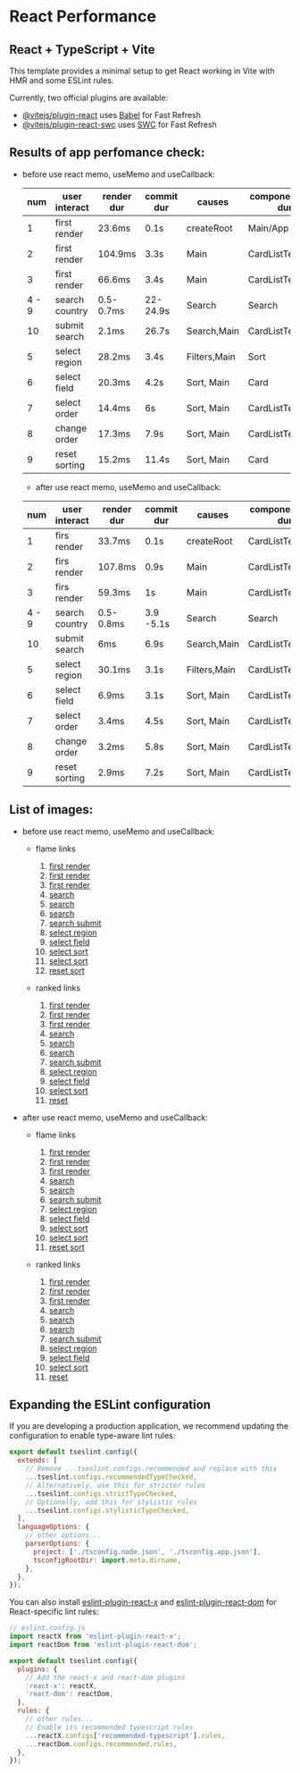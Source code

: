 # React Performance

## React + TypeScript + Vite

This template provides a minimal setup to get React working in Vite with HMR and some ESLint rules.

Currently, two official plugins are available:

- [@vitejs/plugin-react](https://github.com/vitejs/vite-plugin-react/blob/main/packages/plugin-react/README.md) uses [Babel](https://babeljs.io/) for Fast Refresh
- [@vitejs/plugin-react-swc](https://github.com/vitejs/vite-plugin-react-swc) uses [SWC](https://swc.rs/) for Fast Refresh

## Results of app perfomance check:

- before use react memo, useMemo and useCallback:

  | num   | user interact  | render dur | commit dur | causes       | component max dur | why rendered  |
  | ----- | -------------- | ---------- | ---------- | ------------ | ----------------- | ------------- |
  | 1     | first render   | 23.6ms     | 0.1s       | createRoot   | Main/App          | first timeren |
  | 2     | first render   | 104.9ms    | 3.3s       | Main         | CardListTemplate  | props changed |
  | 3     | first render   | 66.6ms     | 3.4s       | Main         | CardListTemplate  | props changed |
  | 4 - 9 | search country | 0.5-0.7ms  | 22-24.9s   | Search       | Search            |
  | 10    | submit search  | 2.1ms      | 26.7s      | Search,Main  | CardListTemplate  | props changed |
  | 5     | select region  | 28.2ms     | 3.4s       | Filters,Main | Sort              | props changed |
  | 6     | select field   | 20.3ms     | 4.2s       | Sort, Main   | Card              | parent comp   |
  | 7     | select order   | 14.4ms     | 6s         | Sort, Main   | CardListTemplate  | props changed |
  | 8     | change order   | 17.3ms     | 7.9s       | Sort, Main   | CardListTemplate  | props changed |
  | 9     | reset sorting  | 15.2ms     | 11.4s      | Sort, Main   | Card              | parent comp   |

  - after use react memo, useMemo and useCallback:

  | num   | user interact  | render dur | commit dur | causes       | component max dur | why rendered   |
  | ----- | -------------- | ---------- | ---------- | ------------ | ----------------- | -------------- |
  | 1     | firs render    | 33.7ms     | 0.1s       | createRoot   | CardListTemplate  | first time ren |
  | 2     | firs render    | 107.8ms    | 0.9s       | Main         | CardListTemplate  | props changed  |
  | 3     | firs render    | 59.3ms     | 1s         | Main         | CardListTemplate  | props changed  |
  | 4 - 9 | search country | 0.5-0.8ms  | 3.9 -5.1s  | Search       | Search            |
  | 10    | submit search  | 6ms        | 6.9s       | Search,Main  | CardListTemplate  | props changed  |
  | 5     | select region  | 30.1ms     | 3.1s       | Filters,Main | CardListTemplate  | props changed  |
  | 6     | select field   | 6.9ms      | 3.1s       | Sort, Main   | CardListTemplate  | props changed  |
  | 7     | select order   | 3.4ms      | 4.5s       | Sort, Main   | CardListTemplate  | props changed  |
  | 8     | change order   | 3.2ms      | 5.8s       | Sort, Main   | CardListTemplate  | props changed  |
  | 9     | reset sorting  | 2.9ms      | 7.2s       | Sort, Main   | CardListTemplate  | props changed  |

## List of images:

- before use react memo, useMemo and useCallback:

  - flame links

    1. [first render](<https://github.com/Jjjulietta/rs-react-project/blob/performance/rs-react-app-perfomance/public/before/Screenshot%20(978).png>)
    2. [first render](<https://github.com/Jjjulietta/rs-react-project/blob/performance/rs-react-app-perfomance/public/before/Screenshot%20(979).png>)
    3. [first render](<https://github.com/Jjjulietta/rs-react-project/blob/performance/rs-react-app-perfomance/public/before/Screenshot%20(980).png>)
    4. [search](<https://github.com/Jjjulietta/rs-react-project/blob/performance/rs-react-app-perfomance/public/before/Screenshot%20(981).png>)
    5. [search](<https://github.com/Jjjulietta/rs-react-project/blob/performance/rs-react-app-perfomance/public/before/Screenshot%20(982).png>)
    6. [search](<https://github.com/Jjjulietta/rs-react-project/blob/performance/rs-react-app-perfomance/public/before/Screenshot%20(986).png>)
    7. [search submit](<https://github.com/Jjjulietta/rs-react-project/blob/performance/rs-react-app-perfomance/public/before/Screenshot%20(988).png>)
    8. [select region](<https://github.com/Jjjulietta/rs-react-project/blob/performance/rs-react-app-perfomance/public/before/Screenshot%20(1008).png>)
    9. [select field](<https://github.com/Jjjulietta/rs-react-project/blob/performance/rs-react-app-perfomance/public/before/Screenshot%20(1018).png>)
    10. [select sort](<https://github.com/Jjjulietta/rs-react-project/blob/performance/rs-react-app-perfomance/public/before/Screenshot%20(1028).png>)
    11. [select sort](<https://github.com/Jjjulietta/rs-react-project/blob/performance/rs-react-app-perfomance/public/before/Screenshot%20(1031).png>)
    12. [reset sort](<https://github.com/Jjjulietta/rs-react-project/blob/performance/rs-react-app-perfomance/public/before/Screenshot%20(1040).png>)

  - ranked links
    1. [first render](<https://github.com/Jjjulietta/rs-react-project/blob/performance/rs-react-app-perfomance/public/before/Screenshot%20(988).png>)
    2. [first render](<https://github.com/Jjjulietta/rs-react-project/blob/performance/rs-react-app-perfomance/public/before/Screenshot%20(989).png>)
    3. [first render](<https://github.com/Jjjulietta/rs-react-project/blob/performance/rs-react-app-perfomance/public/before/Screenshot%20(990).png>)
    4. [search](<https://github.com/Jjjulietta/rs-react-project/blob/performance/rs-react-app-perfomance/public/before/Screenshot%20(991).png>)
    5. [search](<https://github.com/Jjjulietta/rs-react-project/blob/performance/rs-react-app-perfomance/public/before/Screenshot%20(992).png>)
    6. [search](<https://github.com/Jjjulietta/rs-react-project/blob/performance/rs-react-app-perfomance/public/before/Screenshot%20(993).png>)
    7. [search submit](<https://github.com/Jjjulietta/rs-react-project/blob/performance/rs-react-app-perfomance/public/before/Screenshot%20(1002).png>)
    8. [select region](<https://github.com/Jjjulietta/rs-react-project/blob/performance/rs-react-app-perfomance/public/before/Screenshot%20(1006).png>)
    9. [select field](<https://github.com/Jjjulietta/rs-react-project/blob/performance/rs-react-app-perfomance/public/before/Screenshot%20(1021).png>)
    10. [select sort](<https://github.com/Jjjulietta/rs-react-project/blob/performance/rs-react-app-perfomance/public/before/Screenshot%20(1021).png>)
    11. [reset](<https://github.com/Jjjulietta/rs-react-project/blob/performance/rs-react-app-perfomance/public/before/Screenshot%20(1041).png>)

- after use react memo, useMemo and useCallback:

  - flame links

    1. [first render](<https://github.com/Jjjulietta/rs-react-project/blob/performance/rs-react-app-perfomance/public/after/Screenshot%20(1119).png>)
    2. [first render](<https://github.com/Jjjulietta/rs-react-project/blob/performance/rs-react-app-perfomance/public/after/Screenshot%20(1120).png>)
    3. [first render](<https://github.com/Jjjulietta/rs-react-project/blob/performance/rs-react-app-perfomance/public/after/Screenshot%20(1121).png>)
    4. [search](<https://github.com/Jjjulietta/rs-react-project/blob/performance/rs-react-app-perfomance/public/after/Screenshot%20(1122).png>)
    5. [search](<https://github.com/Jjjulietta/rs-react-project/blob/performance/rs-react-app-perfomance/public/after/Screenshot%20(1123).png>)
    6. [search submit](<https://github.com/Jjjulietta/rs-react-project/blob/performance/rs-react-app-perfomance/public/after/Screenshot%20(1133).png>)
    7. [select region](<https://github.com/Jjjulietta/rs-react-project/blob/performance/rs-react-app-perfomance/public/after/Screenshot%20(1140).png>)
    8. [select field](<https://github.com/Jjjulietta/rs-react-project/blob/performance/rs-react-app-perfomance/public/after/Screenshot%20(1147).png>)
    9. [select sort](<https://github.com/Jjjulietta/rs-react-project/blob/performance/rs-react-app-perfomance/public/after/Screenshot%20(1148).png>)
    10. [select sort](<https://github.com/Jjjulietta/rs-react-project/blob/performance/rs-react-app-perfomance/public/after/Screenshot%20(1149).png>)
    11. [reset sort](<https://github.com/Jjjulietta/rs-react-project/blob/performance/rs-react-app-perfomance/public/after/Screenshot%20(1150).png>)

  - ranked links
    1. [first render](<https://github.com/Jjjulietta/rs-react-project/blob/performance/rs-react-app-perfomance/public/after/Screenshot%20(1124).png>)
    2. [first render](<https://github.com/Jjjulietta/rs-react-project/blob/performance/rs-react-app-perfomance/public/after/Screenshot%20(1126).png>)
    3. [first render](<https://github.com/Jjjulietta/rs-react-project/blob/performance/rs-react-app-perfomance/public/after/Screenshot%20(1127).png>)
    4. [search](<https://github.com/Jjjulietta/rs-react-project/blob/performance/rs-react-app-perfomance/public/after/Screenshot%20(1128).png>)
    5. [search](<https://github.com/Jjjulietta/rs-react-project/blob/performance/rs-react-app-perfomance/public/after/Screenshot%20(1129).png>)
    6. [search](<https://github.com/Jjjulietta/rs-react-project/blob/performance/rs-react-app-perfomance/public/after/Screenshot%20(1131).png>)
    7. [search submit](<https://github.com/Jjjulietta/rs-react-project/blob/performance/rs-react-app-perfomance/public/after/Screenshot%20(1132).png>)
    8. [select region](<https://github.com/Jjjulietta/rs-react-project/blob/performance/rs-react-app-perfomance/public/after/Screenshot%20(1138).png>)
    9. [select field](<https://github.com/Jjjulietta/rs-react-project/blob/performance/rs-react-app-perfomance/public/after/Screenshot%20(1143).png>)
    10. [select sort](<https://github.com/Jjjulietta/rs-react-project/blob/performance/rs-react-app-perfomance/public/after/Screenshot%20(1145).png>)
    11. [reset](<https://github.com/Jjjulietta/rs-react-project/blob/performance/rs-react-app-perfomance/public/after/Screenshot%20(1146).png>)

## Expanding the ESLint configuration

If you are developing a production application, we recommend updating the configuration to enable type-aware lint rules:

```js
export default tseslint.config({
  extends: [
    // Remove ...tseslint.configs.recommended and replace with this
    ...tseslint.configs.recommendedTypeChecked,
    // Alternatively, use this for stricter rules
    ...tseslint.configs.strictTypeChecked,
    // Optionally, add this for stylistic rules
    ...tseslint.configs.stylisticTypeChecked,
  ],
  languageOptions: {
    // other options...
    parserOptions: {
      project: ['./tsconfig.node.json', './tsconfig.app.json'],
      tsconfigRootDir: import.meta.dirname,
    },
  },
});
```

You can also install [eslint-plugin-react-x](https://github.com/Rel1cx/eslint-react/tree/main/packages/plugins/eslint-plugin-react-x) and [eslint-plugin-react-dom](https://github.com/Rel1cx/eslint-react/tree/main/packages/plugins/eslint-plugin-react-dom) for React-specific lint rules:

```js
// eslint.config.js
import reactX from 'eslint-plugin-react-x';
import reactDom from 'eslint-plugin-react-dom';

export default tseslint.config({
  plugins: {
    // Add the react-x and react-dom plugins
    'react-x': reactX,
    'react-dom': reactDom,
  },
  rules: {
    // other rules...
    // Enable its recommended typescript rules
    ...reactX.configs['recommended-typescript'].rules,
    ...reactDom.configs.recommended.rules,
  },
});
```

